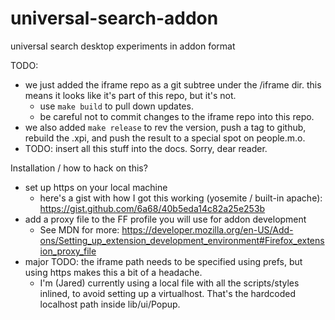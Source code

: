 # universal-search-addon
universal search desktop experiments in addon format

TODO:
  - we just added the iframe repo as a git subtree under the /iframe dir.
    this means it looks like it's part of this repo, but it's not.
    - use `make build` to pull down updates.
    - be careful not to commit changes to the iframe repo into this repo.
  - we also added `make release` to rev the version, push a tag to github,
    rebuild the .xpi, and push the result to a special spot on people.m.o.
  - TODO: insert all this stuff into the docs. Sorry, dear reader.

Installation / how to hack on this?
- set up https on your local machine
  - here's a gist with how I got this working (yosemite / built-in apache): https://gist.github.com/6a68/40b5eda14c82a25e253b
- add a proxy file to the FF profile you will use for addon development
  - See MDN for more: https://developer.mozilla.org/en-US/Add-ons/Setting_up_extension_development_environment#Firefox_extension_proxy_file
- major TODO: the iframe path needs to be specified using prefs, but using https makes this a bit of a headache.
  - I'm (Jared) currently using a local file with all the scripts/styles inlined, to avoid setting up a virtualhost.
    That's the hardcoded localhost path inside lib/ui/Popup.
